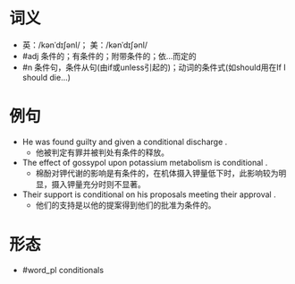 # 词义
- 英：/kənˈdɪʃənl/； 美：/kənˈdɪʃənl/
- #adj 条件的；有条件的；附带条件的；依…而定的
- #n 条件句，条件从句(由if或unless引起的)；动词的条件式(如should用在If I should die...)
# 例句
- He was found guilty and given a conditional discharge .
	- 他被判定有罪并被判处有条件的释放。
- The effect of gossypol upon potassium metabolism is conditional .
	- 棉酚对钾代谢的影响是有条件的，在机体摄入钾量低下时，此影响较为明显，摄入钾量充分时则不显著。
- Their support is conditional on his proposals meeting their approval .
	- 他们的支持是以他的提案得到他们的批准为条件的。
# 形态
- #word_pl conditionals
